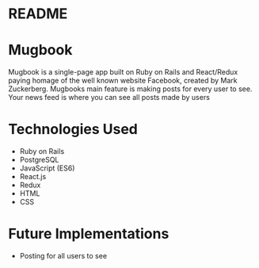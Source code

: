 # README

# Mugbook

Mugbook is a single-page app built on Ruby on Rails and React/Redux paying homage of the well known website Facebook, created by Mark Zuckerberg. Mugbooks main feature is making posts for every user to see. Your news feed is where you can see all posts made by users

# Technologies Used

* Ruby on Rails
* PostgreSQL
* JavaScript (ES6)
* React.js
* Redux
* HTML
* CSS

# Future Implementations

* Posting for all users to see